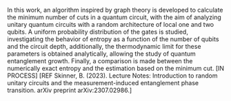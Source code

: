 In this work, an algorithm inspired by graph theory is developed to calculate the minimum number of cuts in a quantum circuit, with the aim of analyzing unitary quantum circuits with a random architecture of local one and two qubits. A uniform probability distribution of the gates is studied, investigating the behavior of entropy as a function of the number of qubits and the circuit depth, additionally, the thermodynamic limit for these parameters is obtained analytically, allowing the study of quantum entanglement growth. Finally, a comparison is made between the numerically exact entropy and the estimation based on the minimum cut. [IN PROCESS] 
[REF Skinner, B. (2023). Lecture Notes: Introduction to random unitary circuits and the measurement-induced entanglement phase transition. arXiv preprint arXiv:2307.02986.]

